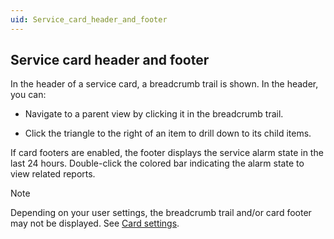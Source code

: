 ```yaml
---
uid: Service_card_header_and_footer
---
```


## Service card header and footer

In the header of a service card, a breadcrumb trail is shown. In the header, you can:

- Navigate to a parent view by clicking it in the breadcrumb trail.

- Click the triangle to the right of an item to drill down to its child items.

If card footers are enabled, the footer displays the service alarm state in the last 24 hours. Double-click the colored bar indicating the alarm state to view related reports.

> [!NOTE]
> Depending on your user settings, the breadcrumb trail and/or card footer may not be displayed. See [Card settings](../../part_1/GettingStarted/User_settings.md#card-settings).
>
